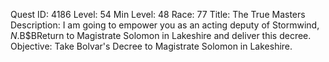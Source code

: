 Quest ID: 4186
Level: 54
Min Level: 48
Race: 77
Title: The True Masters
Description: I am going to empower you as an acting deputy of Stormwind, $N.$B$BReturn to Magistrate Solomon in Lakeshire and deliver this decree.
Objective: Take Bolvar's Decree to Magistrate Solomon in Lakeshire.
